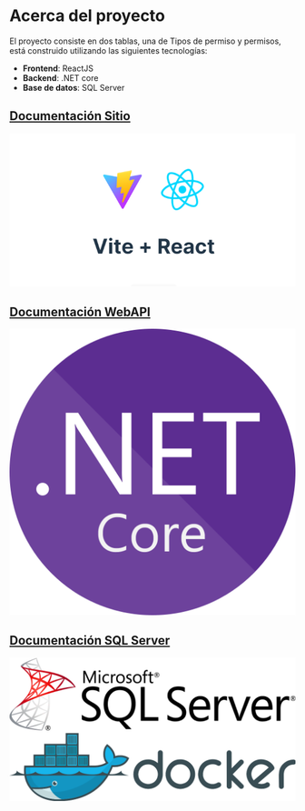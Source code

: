 # Acerca del proyecto

El proyecto consiste en dos tablas, una de Tipos de permiso y permisos, está construido utilizando las siguientes tecnologías:

- **Frontend**: ReactJS
- **Backend**: .NET core
- **Base de datos**: SQL Server

## [Documentación Sitio](site.md)

![vite_react](media/vite_react.png)

## [Documentación WebAPI](webapi.md)

![net_core](media/asp-net-core-web-api.png)

## [Documentación SQL Server](sql_server.md)

![sql_server_docker](media/sql_server_docker.jpeg)
